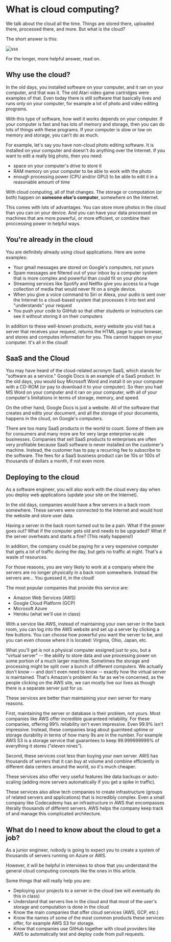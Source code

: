 # What is cloud computing?

We talk about the cloud all the time. Things are stored there, uploaded there, processed there, and more. But what is the cloud?

The short answer is this:

![sss](https://miro.medium.com/max/325/1*el4nHcOQdfHxzzcTC99jDw.png)

For the longer, more helpful answer, read on.

## Why use the cloud?

In the old days, you installed software on your computer, and it ran on your computer, and that was it. The old Atari video game cartridges were examples of that. Even today there is still software that basically lives and runs only on your computer, for example a lot of photo and video editing programs.

With this type of software, how well it works depends on your computer. If your computer is fast and has lots of memory and storage, then you can do lots of things with these programs. If your computer is slow or low on memory and storage, you can't do as much.

For example, let's say you have non-cloud photo editing software. It is installed on your computer and doesn't do anything over the Internet. If you want to edit a really big photo, then you need:

- space on your computer's drive to store it
- RAM memory on your computer to be able to work with the photo
- enough processing power (CPU and/or GPU) to be able to edit it in a reasonable amount of time

With cloud computing, all of that changes. The storage or computation (or both) happen on **someone else's computer**, somewhere on the Internet.

This comes with lots of advantages. You can store more photos in the cloud than you can on your device. And you can have your data processed on machines that are more powerful, or more efficient, or combine their proccessing power in helpful ways.

## You're already in the cloud

You are definitely already using cloud applications. Here are some examples:

- Your gmail messages are stored on Google's computers, not yours
- Spam messages are filtered out of your inbox by a computer system that is more complex and powerful than could fit on your phone
- Streaming services like Spotify and Netflix give you access to a huge collection of media that would never fit on a single device.
- When you give a voice command to Siri or Alexa, your audio is sent over the Internet to a cloud-based system that processes it into text and "understands" your request
- You push your code to GitHub so that other students or instructors can see it without storing it on their computers

In addition to these well-known products, every website you visit has a server that receives your request, returns the HTML page to your browser, and stores and computes information for you. This cannot happen on your computer. It's all in the cloud!

## SaaS and the Cloud

You may have heard of the cloud-related acronym SaaS, which stands for "software as a service." Google Docs is an example of a SaaS product. In the old days, you would buy Microsoft Word and install it on your computer with a CD-ROM (or pay to download it to your computer). So then you had MS Word on your computer and it ran on your computer, with all of your computer's limitations in terms of storage, memory, and speed.

On the other hand, Google Docs is just a website. All of the software that creates and edits your document, and all the storage of your documents, happens in the cloud, on Google's computers.

There are too many SaaS products in the world to count. Some of them are for consumers and many more are for very large enterprise-scale businesses. Companies that sell SaaS products to enterprises are often very profitable because SaaS software is never installed on the customer's machine. Instead, the customer has to pay a recurring fee to subscribe to the software. The fees for a SaaS business product can be 10s or 100s of thousands of dollars a month, if not even more.

## Deploying to the cloud

As a software engineer, you will also work with the cloud every day when you deploy web applications (update your site on the Internet).

In the old days, companies would have a few servers in a back room somewhere. These servers were connected to the Internet and would host the website and store user data.

Having a server in the back room turned out to be a pain. What if the power goes out? What if the computer gets old and needs to be upgraded? What if the server overheats and starts a fire? (This really happens!)

In addition, the company could be paying for a very expensive computer that gets a lot of traffic during the day, but gets no traffic at night. That's a waste of resources.

For those reasons, you are very likely to work at a company where the servers are no longer physically in a back room somewhere. Instead the servers are... You guessed it, in the cloud!

The most popular companies that provide this service are:

- Amazon Web Services (AWS)
- Google Cloud Platform (GCP)
- Microsoft Azure
- Heroku (what we'll use in class)

With a service like AWS, instead of maintaining your own server in the back room, you can log into the AWS website and set up a server by clicking a few buttons. You can choose how powerful you want the server to be, and you can even choose where it is located: Virginia, Ohio, Japan, etc.

What you'll get is not a physical computer assigned just to you, but a "virtual server" -- the ability to store data and use processing power on some portion of a much larger machine. Sometimes the storage and processing might be split over a bunch of different computers. We actually don't know -- and don't even need to know -- exactly how the virtual server is maintained. That's Amazon's problem! As far as we're concerned, as the people clicking on the AWS site, we can mostly live our lives as though there is a separate server just for us.

These services are better than maintaining your own server for many reasons.

First, maintaining the server or database is their problem, not yours. Most companies like AWS offer incredible guaranteed reliability. For these companies, offering 99% reliability isn't even impressive. Even 99.9% isn't impressive. Instead, these companies brag about guarnteed uptime or storage durability in terms of how many 9s are in the number. For example AWS S3 is a storage service that guarantees to keep 99.999999999% of everything it stores ("eleven nines").

Second, these services cost less than buying your own server. AWS has thousands of servers that it can buy at volume and combine efficiently in different data centers around the world, so it's much cheaper.

These services also offer very useful features like data backups or auto-scaling (adding more servers automatically if you get a spike in traffic).

These services also allow tech companies to create infrastructure (groups of related servers and applications) that is incredibly complex. Even a small company like Codecademy has an infrastructure in AWS that encompasses literally thousands of different servers. AWS helps the company keep track of and manage this complicated architecture.

## What do I need to know about the cloud to get a job?

As a junior engineer, nobody is going to expect you to create a system of thousands of servers running on Azure or AWS.

However, it will be helpful in interviews to show that you understand the general cloud computing concepts like the ones in this article.

Some things that will really help you are:

- Deploying your projects to a server in the cloud (we will eventually do this in class)
- Understand that servers live in the cloud and that most of the user's storage and computation is done in the cloud
- Know the main companies that offer cloud services (AWS, GCP, etc.)
- Know the names of some of the most common products these services offer, for example AWS S3 for storage.
- Know that companies use GitHub together with cloud providers like AWS to automatically test and deploy code from pull requests.

